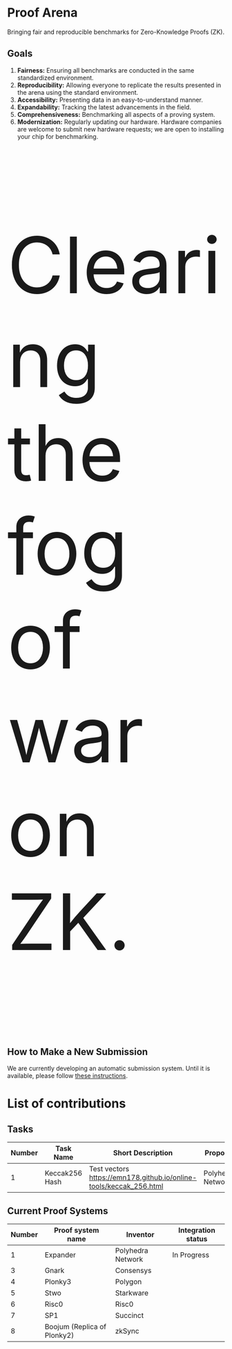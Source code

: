 # Proof Arena
Bringing fair and reproducible benchmarks for Zero-Knowledge Proofs (ZK).

## Goals
1. **Fairness:** Ensuring all benchmarks are conducted in the same standardized environment.
2. **Reproducibility:** Allowing everyone to replicate the results presented in the arena using the standard environment.
3. **Accessibility:** Presenting data in an easy-to-understand manner.
4. **Expandability:** Tracking the latest advancements in the field.
5. **Comprehensiveness:** Benchmarking all aspects of a proving system.
6. **Modernization:** Regularly updating our hardware. Hardware companies are welcome to submit new hardware requests; we are open to installing your chip for benchmarking.

<p style="font-size: 180px;">Clearing the fog of war on ZK.</p>

## How to Make a New Submission
We are currently developing an automatic submission system. Until it is available, please follow [these instructions](https://github.com/PolyhedraZK/proof-arena/blob/main/docs/how_to_contribute.md).

# List of contributions

## Tasks
| Number | Task Name | Short Description| Proposer | Status | Link |
|--------|-----------|------------------|----------|--------|------|
|1| Keccak256 Hash | Test vectors https://emn178.github.io/online-tools/keccak_256.html | Polyhedra Network | Draft||



## Current Proof Systems

| Number | Proof system name | Inventor | Integration status |
|--------|-----------|------------------|--------------------|
|1| Expander |Polyhedra Network| In Progress |
|3| Gnark | Consensys | |
|4| Plonky3 | Polygon | |
|5| Stwo | Starkware | |
|6| Risc0 | Risc0 | |
|7| SP1 | Succinct | |
|8| Boojum (Replica of Plonky2) | zkSync | |